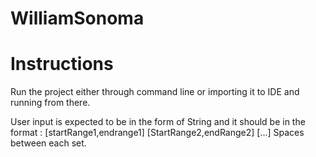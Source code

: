 # WilliamSonoma

# Instructions
Run the project either through command line or importing it to IDE and running from there.

User input is expected to be in the form of String and it should be in the format :
  [startRange1,endrange1] [StartRange2,endRange2] [...]
Spaces between each set.
